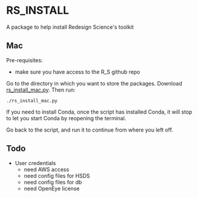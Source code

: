 

# RS_INSTALL


A package to help install Redesign Science's toolkit
 
## Mac

Pre-requisites:

  - make sure you have access to the R_S github repo

Go to the directory in which you want to store the packages.
Download <a href="https://raw.githubusercontent.com/RedesignScience/rs_install/main/rs_install_mac.py" download>rs_install_mac.py</a>.
Then run:

    ./rs_install_mac.py

If you need to install Conda, once the script has installed Conda, it will stop
to let you start Conda by reopening the terminal.

Go back to the script, and run it to continue from where you left off.


## Todo
- User credentials
  - need AWS access
  - need config files for HSDS
  - need config files for db
  - need OpenEye license
